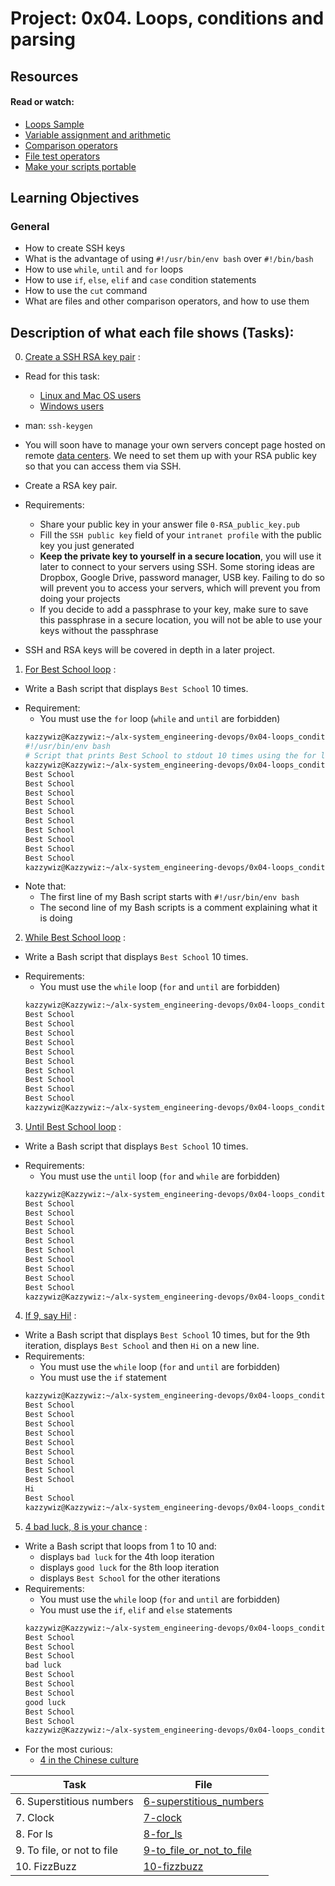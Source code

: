 # Project: 0x04. Loops, conditions and parsing

## Resources

#### Read or watch:

* [Loops Sample](https://tldp.org/LDP/Bash-Beginners-Guide/html/sect_09_01.html)
* [Variable assignment and arithmetic](https://tldp.org/LDP/abs/html/ops.html)
* [Comparison operators](https://tldp.org/LDP/abs/html/comparison-ops.html)
* [File test operators](https://tldp.org/LDP/abs/html/fto.html)
* [Make your scripts portable](https://www.cyberciti.biz/tips/finding-bash-perl-python-portably-using-env.html)

## Learning Objectives

### General

* How to create SSH keys
* What is the advantage of using  <code>#!/usr/bin/env bash</code> over <code>#!/bin/bash</code>
* How to use <code>while</code>, <code>until</code> and <code>for</code> loops
* How to use <code>if</code>, <code>else</code>, <code>elif</code> and <code>case</code> condition statements
* How to use the <code>cut</code> command
* What are files and other comparison operators, and how to use them

## Description of what each file shows (Tasks):
0. [Create a SSH RSA key pair](./0-RSA_public_key.pub) :
* Read for this task:
	- [Linux and Mac OS users](https://askubuntu.com/questions/61557/how-do-i-set-up-ssh-authentication-keys)
	- [Windows users](https://docs.rackspace.com/docs/generating-rsa-keys-with-ssh-puttygen)
* man: `ssh-keygen`
* You will soon have to manage your own servers concept page hosted on remote [data centers](https://www.youtube.com/watch?v=iuqXFC_qIvA&feature=youtu.be&t=46). We need to set them up with your RSA public key so that you can access them via SSH.
* Create a RSA key pair.
* Requirements:

	- Share your public key in your answer file `0-RSA_public_key.pub`
	- Fill the `SSH public key` field of your `intranet profile` with the public key you just generated
	- **Keep the private key to yourself in a secure location**, you will use it later to connect to your servers using SSH. Some storing ideas are Dropbox, Google Drive, password manager, USB key. Failing to do so will prevent you to access your servers, which will prevent you from doing your projects
	- If you decide to add a passphrase to your key, make sure to save this passphrase in a secure location, you will not be able to use your keys without the passphrase
* SSH and RSA keys will be covered in depth in a later project.
1. [For Best School loop](./1-for_best_school) :
* Write a Bash script that displays `Best School` 10 times.
- Requirement:
	- You must use the `for` loop (`while` and `until` are forbidden)
	```sh
	kazzywiz@Kazzywiz:~/alx-system_engineering-devops/0x04-loops_conditions_and_parsing$ head -n 2 1-for_best_school
	#!/usr/bin/env bash
	# Script that prints Best School to stdout 10 times using the for loop.
	kazzywiz@Kazzywiz:~/alx-system_engineering-devops/0x04-loops_conditions_and_parsing$ ./1-for_best_school 
	Best School
	Best School
	Best School
	Best School
	Best School
	Best School
	Best School
	Best School
	Best School
	Best School
	kazzywiz@Kazzywiz:~/alx-system_engineering-devops/0x04-loops_conditions_and_parsing$ 
	```
* Note that:
	- The first line of my Bash script starts with `#!/usr/bin/env bash`
	- The second line of my Bash scripts is a comment explaining what it is doing
2. [While Best School loop](./2-while_best_school) :
* Write a Bash script that displays `Best School` 10 times.
- Requirements:
	- You must use the `while` loop (`for` and `until` are forbidden)
	```sh
	kazzywiz@Kazzywiz:~/alx-system_engineering-devops/0x04-loops_conditions_and_parsing$ ./2-while_best_school 
	Best School
	Best School
	Best School
	Best School
	Best School
	Best School
	Best School
	Best School
	Best School
	Best School
	kazzywiz@Kazzywiz:~/alx-system_engineering-devops/0x04-loops_conditions_and_parsing$
	```
3. [Until Best School loop](./3-until_best_school) :
* Write a Bash script that displays `Best School` 10 times.
- Requirements:
	- You must use the `until` loop (`for` and `while` are forbidden)
	```sh
	kazzywiz@Kazzywiz:~/alx-system_engineering-devops/0x04-loops_conditions_and_parsing$ ./3-until_best_school 
	Best School
	Best School
	Best School
	Best School
	Best School
	Best School
	Best School
	Best School
	Best School
	Best School
	kazzywiz@Kazzywiz:~/alx-system_engineering-devops/0x04-loops_conditions_and_parsing$ 
	```
4. [If 9, say Hi!](./4-if_9_say_hi) :
* Write a Bash script that displays `Best School` 10 times, but for the 9th iteration, displays `Best School` and then `Hi` on a new line.
* Requirements:
	- You must use the `while` loop (`for` and `until` are forbidden)
	- You must use the `if` statement
	```sh
	kazzywiz@Kazzywiz:~/alx-system_engineering-devops/0x04-loops_conditions_and_parsing$ ./4-if_9_say_hi 
	Best School
	Best School
	Best School
	Best School
	Best School
	Best School
	Best School
	Best School
	Best School
	Hi
	Best School
	kazzywiz@Kazzywiz:~/alx-system_engineering-devops/0x04-loops_conditions_and_parsing$ 
	```
5. [4 bad luck, 8 is your chance](./5-4_bad_luck_8_is_your_chance) :
* Write a Bash script that loops from 1 to 10 and:
	- displays `bad luck` for the 4th loop iteration
	- displays `good luck` for the 8th loop iteration
	- displays `Best School` for the other iterations
* Requirements:
	- You must use the `while` loop (`for` and `until` are forbidden)
	- You must use the `if`, `elif` and `else` statements
	```sh
	kazzywiz@Kazzywiz:~/alx-system_engineering-devops/0x04-loops_conditions_and_parsing$ ./5-4_bad_luck_8_is_your_chance 
	Best School
	Best School
	Best School
	bad luck
	Best School
	Best School
	Best School
	good luck
	Best School
	Best School
	kazzywiz@Kazzywiz:~/alx-system_engineering-devops/0x04-loops_conditions_and_parsing$ 
	```
* For the most curious:
	- [4 in the Chinese culture](https://en.wikipedia.org/wiki/Chinese_numerology#Four)

| Task | File |
| ---- | ---- |
| 6. Superstitious numbers | [6-superstitious_numbers](./6-superstitious_numbers) |
| 7. Clock | [7-clock](./7-clock) |
| 8. For ls | [8-for_ls](./8-for_ls) |
| 9. To file, or not to file | [9-to_file_or_not_to_file](./9-to_file_or_not_to_file) |
| 10. FizzBuzz | [10-fizzbuzz](./10-fizzbuzz) |